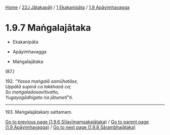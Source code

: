 
[Home](/) / [22J Jātakapāḷi](../...md) / [1 Ekakanipāta](...md) / [1.9 Apāyimhavagga](../22J/1/1.9.md)

# 1.9.7 Maṅgalajātaka

* Ekakanipāta

* Apāyimhavagga

* Maṅgalajātaka

(87.)

192\. _“Yassa maṅgalā samūhatāse,_  
_Uppātā supinā ca lakkhaṇā ca;_  
_So maṅgaladosavītivatto,_  
_Yugayogādhigato na jātumetī”ti._  


---

193\. Maṅgalajātakaṃ sattamaṃ.



[Go to previous page (1.9.6 Sīlavīmaṃsakajātaka)](1.9.6.md) / [Go to parent page (1.9 Apāyimhavagga)](../22J/1/1.9.md) / [Go to next page (1.9.8 Sārambhajātaka)](1.9.8.md)


